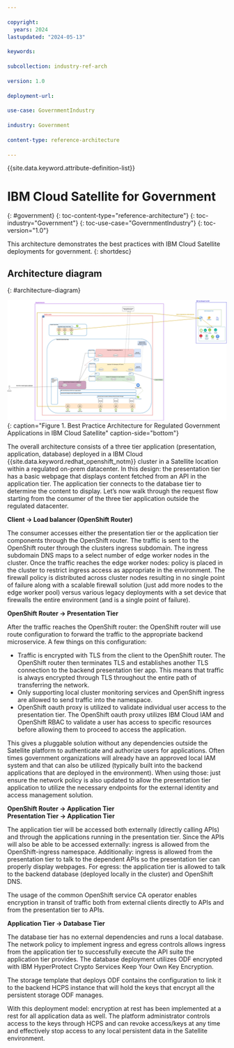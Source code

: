 ```yaml
---

copyright:
  years: 2024
lastupdated: "2024-05-13"

keywords:

subcollection: industry-ref-arch

version: 1.0

deployment-url:

use-case: GovernmentIndustry

industry: Government

content-type: reference-architecture

---
```


{{site.data.keyword.attribute-definition-list}}

# IBM Cloud Satellite for Government
{: #government}
{: toc-content-type="reference-architecture"}
{: toc-industry="Government"}
{: toc-use-case="GovernmentIndustry"}
{: toc-version="1.0"}

This architecture demonstrates the best practices with IBM Cloud Satellite deployments for government.
{: shortdesc}

## Architecture diagram
{: #architecture-diagram}

![High-Level Diagram.](../images/government-satellite.png "Automotive High-Level Diagram"){: caption="Figure 1. Best Practice Architecture for Regulated Government Applications in IBM Cloud Satellite" caption-side="bottom"}

The overall architecture consists of a three tier application (presentation, application, database) deployed in a IBM Cloud {{site.data.keyword.redhat_openshift_notm}} cluster in a Satellite location within a regulated on-prem datacenter. In this design: the presentation tier has a basic webpage that displays content fetched from an API in the application tier. The application tier connects to the database tier to determine the content to display. Let’s now walk through the request flow starting from the consumer of the three tier application outside the regulated datacenter.

**Client -> Load balancer (OpenShift Router)**

The consumer accesses either the presentation tier or the application tier components through the OpenShift router. The traffic is sent to the OpenShift router through the clusters ingress subdomain. The ingress subdomain DNS maps to a select number of edge worker nodes in the cluster. Once the traffic reaches the edge worker nodes: policy is placed in the cluster to restrict ingress access as appropriate in the environment. The firewall policy is distributed across cluster nodes resulting in no single point of failure along with a scalable firewall solution (just add more nodes to the edge worker pool) versus various legacy deployments with a set device that firewalls the entire environment (and is a single point of failure).

**OpenShift Router -> Presentation Tier**

After the traffic reaches the OpenShift router: the OpenShift router will use route configuration to forward the traffic to the appropriate backend microservice. A few things on this configuration:
   * Traffic is encrypted with TLS from the client to the OpenShift router. The OpenShift router then terminates TLS and establishes another TLS connection to the backend presentation tier app. This means that traffic is always encrypted through TLS throughout the entire path of transferring the network.
   * Only supporting local cluster monitoring services and OpenShift ingress are allowed to send traffic into the namespace.
   * OpenShift oauth proxy is utilized to validate individual user access to the presentation tier. The OpenShift oauth proxy utilizes IBM Cloud IAM and OpenShift RBAC to validate a user has access to specific resources before allowing them to proceed to access the application.

This gives a pluggable solution without any dependencies outside the Satellite platform to authenticate and authorize users for applications. Often times government organizations will already have an approved local IAM system and that can also be utilized (typically built into the backend applications that are deployed in the environment). When using those: just ensure the network policy is also updated to allow the presentation tier application to utilize the necessary endpoints for the external identity and access management solution.


**OpenShift Router -> Application Tier**  \
**Presentation Tier -> Application Tier**

The application tier will be accessed both externally (directly calling APIs) and through the applications running in the presentation tier. Since the APIs will also be able to be accessed externally: ingress is allowed from the OpenShift-ingress namespace. Additionally: ingress is allowed from the presentation tier to talk to the dependent APIs so the presentation tier can properly display webpages. For egress: the application tier is allowed to talk to the backend database (deployed locally in the cluster) and OpenShift DNS.

The usage of the common OpenShift service CA operator enables encryption in transit of traffic both from external clients directly to APIs and from the presentation tier to APIs.


**Application Tier -> Database Tier**

The database tier has no external dependencies and runs a local database. The network policy to implement ingress and egress controls allows ingress from the application tier to successfully execute the API suite the application tier provides. The database deployment utilizes ODF encrypted with IBM HyperProtect Crypto Services Keep Your Own Key Encryption.

The storage template that deploys ODF contains the configuration to link it to the backend HCPS instance that will hold the keys that encrypt all the persistent storage ODF manages.

With this deployment model: encryption at rest has been implemented at a rest for all application data as well. The platform administrator controls access to the keys through HCPS and can revoke access/keys at any time and effectively stop access to any local persistent data in the Satellite environment.
